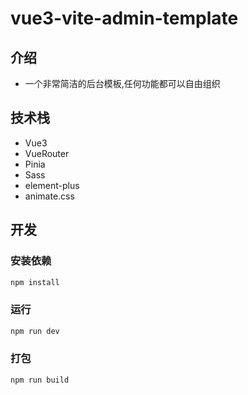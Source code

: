 # vue3-vite-admin-template

## 介绍
- 一个非常简洁的后台模板,任何功能都可以自由组织

## 技术栈
- Vue3
- VueRouter
- Pinia
- Sass
- element-plus
- animate.css

## 开发
### 安装依赖
```sh
npm install
```
### 运行
```sh
npm run dev
```
### 打包
```sh
npm run build
```
